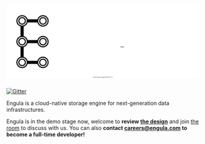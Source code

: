 # ![Engula](docs/images/logo-wide.drawio.svg)

[![Gitter](https://badges.gitter.im/engula/contributors.svg)](https://gitter.im/engula/contributors?utm_source=badge&utm_medium=badge&utm_campaign=pr-badge)

Engula is a cloud-native storage engine for next-generation data infrastructures.

Engula is in the demo stage now, welcome to **review [the design](docs/design.md)** and join [the room](https://gitter.im/engula/contributors) to discuss with us.
You can also **contact careers@engula.com to become a full-time developer!**
